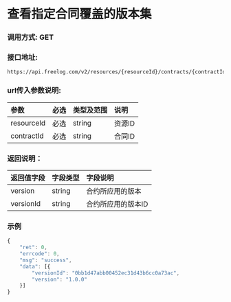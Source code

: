 # 查看指定合同覆盖的版本集

### 调用方式: GET

### 接口地址:

```
https://api.freelog.com/v2/resources/{resourceId}/contracts/{contractId}/coverageVersions
```

### url传入参数说明:

| 参数 | 必选 | 类型及范围 | 说明 |
| :--- | :--- | :--- | :--- |
| resourceId | 必选 | string | 资源ID |
| contractId | 必选 | string | 合同ID |

### 返回说明：

| 返回值字段 | 字段类型 | 字段说明 |
| :--- | :--- | :--- |
| version | string | 合约所应用的版本 |
| versionId | string | 合约所应用的版本ID |

### 示例

```js
{
	"ret": 0,
	"errcode": 0,
	"msg": "success",
	"data": [{
		"versionId": "0bb1d47abb00452ec31d43b6cc0a73ac",
		"version": "1.0.0"
	}]
}
```